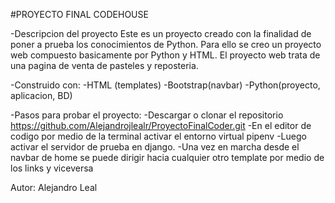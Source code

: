 #PROYECTO FINAL CODEHOUSE

-Descripcion del proyecto
Este es un proyecto creado con la finalidad de poner a prueba los conocimientos de Python. Para ello se creo un proyecto web compuesto basicamente por Python y HTML. El proyecto web trata de una pagina de venta de pasteles y reposteria.

-Construido con:
 -HTML (templates)
 -Bootstrap(navbar)
 -Python(proyecto, aplicacion, BD)

-Pasos para probar el proyecto:
 -Descargar o clonar  el repositorio https://github.com/Alejandrojlealr/ProyectoFinalCoder.git
 -En el editor de codigo por medio de la terminal activar el entorno virtual pipenv
 -Luego activar el servidor de prueba en django.
 -Una vez en marcha desde el navbar de home se puede dirigir hacia cualquier otro template por medio de los links y viceversa

Autor:
Alejandro Leal



